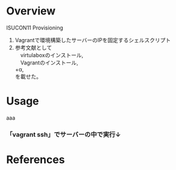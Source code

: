 # Overview
ISUCON11 Provisioning
1. Vagrantで環境構築したサーバーのIPを固定するシェルスクリプト
2. 参考文献として<br>
　virtulaboxのインストール,<br>
　Vagrantのインストール,<br>
  +α,<br>
を載せた。

# Usage
aaa

### 「vagrant ssh」でサーバーの中で実行↓

# References


